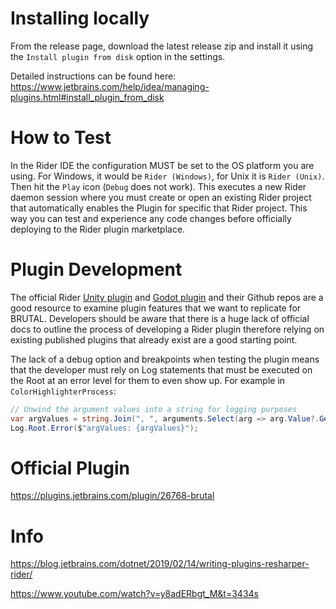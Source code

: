 # Installing locally

From the release page, download the latest release zip and install it using the `Install plugin from disk` option in the settings.

Detailed instructions can be found here: https://www.jetbrains.com/help/idea/managing-plugins.html#install_plugin_from_disk

# How to Test

In the Rider IDE the configuration MUST be set to the OS platform you are using. For Windows, it would be `Rider (Windows)`, for Unix it is `Rider (Unix)`. Then hit the `Play` icon (`Debug` does not work). This executes a new Rider daemon session where you must create or open an existing Rider project that automatically enables the Plugin for specific that Rider project. This way you can test and experience any code changes before officially deploying to the Rider plugin marketplace.

# Plugin Development

The official Rider [Unity plugin](https://github.com/JetBrains/resharper-unity) and [Godot plugin](https://github.com/JetBrains/godot-support) and their Github repos are a good resource to examine plugin features that we want to replicate for BRUTAL. Developers should be aware that there is a huge lack of official docs to outline the process of developing a Rider plugin therefore relying on existing published plugins that already exist are a good starting point.

The lack of a debug option and breakpoints when testing the plugin means that the developer must rely on Log statements that must be executed on the Root at an error level for them to even show up. For example in `ColorHighlighterProcess`:

```csharp
// Unwind the argument values into a string for logging purposes
var argValues = string.Join(", ", arguments.Select(arg => arg.Value?.GetText()));
Log.Root.Error($"argValues: {argValues}");
```
# Official Plugin

https://plugins.jetbrains.com/plugin/26768-brutal

# Info

https://blog.jetbrains.com/dotnet/2019/02/14/writing-plugins-resharper-rider/

https://www.youtube.com/watch?v=y8adERbgt_M&t=3434s


